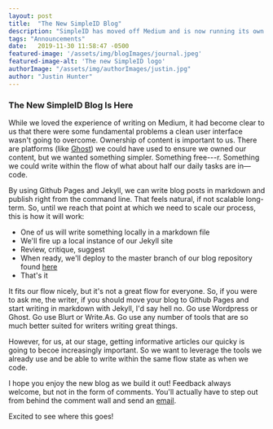 ```yaml
---
layout: post
title:  "The New SimpleID Blog"
description: "SimpleID has moved off Medium and is now running its own custom, hosted blog."
tags: "Announcements"
date:   2019-11-30 11:58:47 -0500
featured-image: '/assets/img/blogImages/journal.jpeg'
featured-image-alt: 'The new SimpleID logo'
authorImage: "/assets/img/authorImages/justin.jpg"
author: "Justin Hunter"
---
```

### The New SimpleID Blog Is Here

While we loved the experience of writing on Medium, it had become clear to us that there were some fundamental problems a clean user interface wasn't going to overcome. Ownership of content is important to us. There are platforms (like [Ghost](https://ghost.org)) we could have used to ensure we owned our content, but we wanted something simpler. Something free---r. Something we could write within the flow of what about half our daily tasks are in—code. 

By using Github Pages and Jekyll, we can write blog posts in markdown and publish right from the command line. That feels natural, if not scalable long-term. So, until we reach that point at which we need to scale our process, this is how it will work: 

* One of us will write something locally in a markdown file
* We'll fire up a local instance of our Jekyll site
* Review, critique, suggest
* When ready, we'll deploy to the master branch of our blog repository found [here](https://github.com/simplesecure/simplesecure.github.io)
* That's it

It fits our flow nicely, but it's not a great flow for everyone. So, if you were to ask me, the writer, if you should move your blog to Github Pages and start writing in markdown with Jekyll, I'd say hell no. Go use Wordpress or Ghost. Go use Blurt or Write.As. Go use any number of tools that are so much better suited for writers writing great things. 

However, for us, at our stage, getting informative articles our quicky is going to becoe increasingly important. So we want to leverage the tools we already use and be able to write within the same flow state as when we code. 

I hope you enjoy the new blog as we build it out! Feedback always welcome, but not in the form of comments. You'll actually have to step out from behind the comment wall and send an [email](mailto:hello@simpleid.xyz).

Excited to see where this goes!
